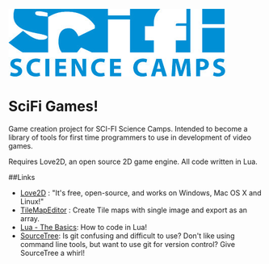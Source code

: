 ![alt text](https://github.com/joelghill/SciFiGames/blob/master/Images/Logo.jpg "SCI-FI")

# SciFi Games!
Game creation project for SCI-FI Science Camps. Intended to become a library of tools for first time programmers to use in development of video games.

Requires Love2D, an open source 2D game engine. All code written in Lua.

##Links

* [Love2D](https://love2d.org/) : "It's free, open-source, and works on Windows, Mac OS X and Linux!"
* [TileMapEditor](http://sourceforge.net/projects/tilemapeditor2) : Create Tile maps with single image and export as an array.
* [Lua - The Basics](http://www.lua.org/pil/1.html): How to code in Lua!
* [SourceTree](https://www.sourcetreeapp.com/): Is git confusing and difficult to use? Don't like using command line tools, but want to use git for version control? Give SourceTree a whirl!


